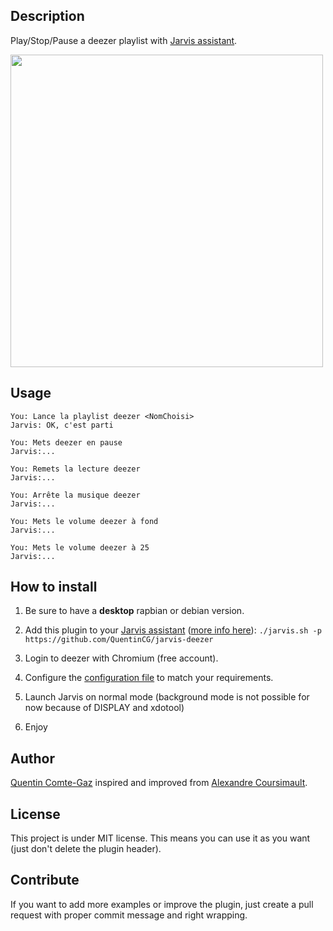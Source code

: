 ## Description
Play/Stop/Pause a deezer playlist with <a target="_blank" href="http://domotiquefacile.fr/jarvis/">Jarvis assistant</a>.


<img src="https://raw.githubusercontent.com/QuentinCG/jarvis-deezer/master/presentation.png" width="500">


## Usage
```
You: Lance la playlist deezer <NomChoisi>
Jarvis: OK, c'est parti

You: Mets deezer en pause
Jarvis:...

You: Remets la lecture deezer
Jarvis:...

You: Arrête la musique deezer
Jarvis:...

You: Mets le volume deezer à fond
Jarvis:...

You: Mets le volume deezer à 25
Jarvis:...
```


## How to install

1) Be sure to have a <b>desktop</b> rapbian or debian version.

2) Add this plugin to your <a target="_blank" href="http://domotiquefacile.fr/jarvis/">Jarvis assistant</a> (<a target="_blank" href="http://domotiquefacile.fr/jarvis/content/plugins">more info here</a>): ```./jarvis.sh -p https://github.com/QuentinCG/jarvis-deezer```

3) Login to deezer with Chromium (free account).

4) Configure the <a target="_blank" href="https://github.com/QuentinCG/jarvis-deezer/blob/master/config.sh">configuration file</a> to match your requirements.

5) Launch Jarvis on normal mode (background mode is not possible for now because of DISPLAY and xdotool)

6) Enjoy


## Author
[Quentin Comte-Gaz](http://quentin.comte-gaz.com/) inspired and improved from [Alexandre Coursimault](https://github.com/AlexCoursi/jarvis-deezer).


## License

This project is under MIT license. This means you can use it as you want (just don't delete the plugin header).


## Contribute

If you want to add more examples or improve the plugin, just create a pull request with proper commit message and right wrapping.
